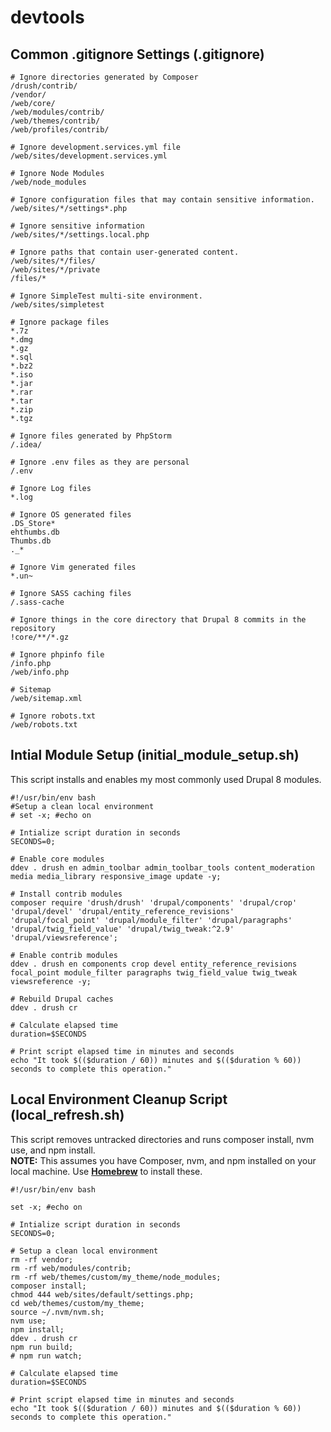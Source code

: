 # devtools
## Common .gitignore Settings (.gitignore)
```
# Ignore directories generated by Composer
/drush/contrib/
/vendor/
/web/core/
/web/modules/contrib/
/web/themes/contrib/
/web/profiles/contrib/

# Ignore development.services.yml file
/web/sites/development.services.yml

# Ignore Node Modules
/web/node_modules

# Ignore configuration files that may contain sensitive information.
/web/sites/*/settings*.php

# Ignore sensitive information
/web/sites/*/settings.local.php

# Ignore paths that contain user-generated content.
/web/sites/*/files/
/web/sites/*/private
/files/*

# Ignore SimpleTest multi-site environment.
/web/sites/simpletest

# Ignore package files
*.7z
*.dmg
*.gz
*.sql
*.bz2
*.iso
*.jar
*.rar
*.tar
*.zip
*.tgz

# Ignore files generated by PhpStorm
/.idea/

# Ignore .env files as they are personal
/.env

# Ignore Log files
*.log

# Ignore OS generated files
.DS_Store*
ehthumbs.db
Thumbs.db
._*

# Ignore Vim generated files
*.un~

# Ignore SASS caching files
/.sass-cache

# Ignore things in the core directory that Drupal 8 commits in the repository
!core/**/*.gz

# Ignore phpinfo file
/info.php
/web/info.php

# Sitemap
/web/sitemap.xml

# Ignore robots.txt
/web/robots.txt

```
## Intial Module Setup (initial_module_setup.sh)
This script installs and enables my most commonly used Drupal 8 modules.
```
#!/usr/bin/env bash
#Setup a clean local environment
# set -x; #echo on

# Intialize script duration in seconds
SECONDS=0;

# Enable core modules
ddev . drush en admin_toolbar admin_toolbar_tools content_moderation media media_library responsive_image update -y;

# Install contrib modules
composer require 'drush/drush' 'drupal/components' 'drupal/crop' 'drupal/devel' 'drupal/entity_reference_revisions' 'drupal/focal_point' 'drupal/module_filter' 'drupal/paragraphs' 'drupal/twig_field_value' 'drupal/twig_tweak:^2.9' 'drupal/viewsreference';

# Enable contrib modules
ddev . drush en components crop devel entity_reference_revisions focal_point module_filter paragraphs twig_field_value twig_tweak viewsreference -y;

# Rebuild Drupal caches
ddev . drush cr

# Calculate elapsed time
duration=$SECONDS

# Print script elapsed time in minutes and seconds
echo "It took $(($duration / 60)) minutes and $(($duration % 60)) seconds to complete this operation."

```
## Local Environment Cleanup Script (local_refresh.sh)
This script removes untracked directories and runs composer install, nvm use, and npm install.<br>
**NOTE:** This assumes you have Composer, nvm, and npm installed on your local machine. Use **[Homebrew](https://brew.sh)**  to install these.
```
#!/usr/bin/env bash

set -x; #echo on

# Intialize script duration in seconds
SECONDS=0;

# Setup a clean local environment
rm -rf vendor;
rm -rf web/modules/contrib;
rm -rf web/themes/custom/my_theme/node_modules;
composer install;
chmod 444 web/sites/default/settings.php;
cd web/themes/custom/my_theme;
source ~/.nvm/nvm.sh;
nvm use;
npm install;
ddev . drush cr
npm run build;
# npm run watch;

# Calculate elapsed time
duration=$SECONDS

# Print script elapsed time in minutes and seconds
echo "It took $(($duration / 60)) minutes and $(($duration % 60)) seconds to complete this operation."

```
